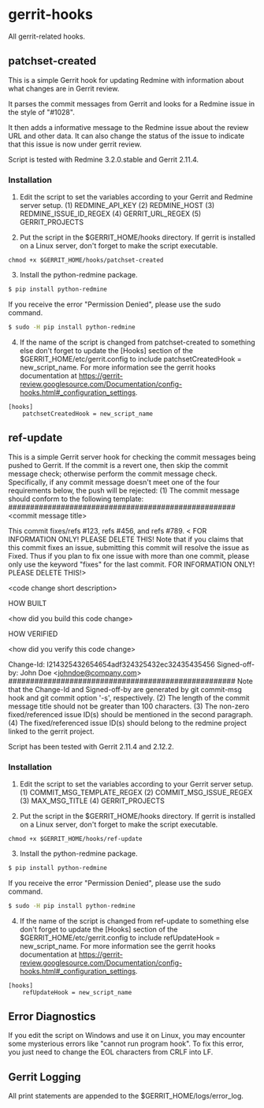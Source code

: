 # gerrit-hooks
All gerrit-related hooks.

## patchset-created

This is a simple Gerrit hook for updating Redmine with information about what changes are in Gerrit review.

It parses the commit messages from Gerrit and looks for a Redmine issue in the style of "#1028".

It then adds a informative message to the Redmine issue about the review URL and other data. It can also change the status of the issue to indicate that this issue is now under gerrit review.

Script is tested with Redmine 3.2.0.stable and Gerrit 2.11.4.

### Installation

1. Edit the script to set the variables according to your Gerrit and Redmine server setup.
(1) REDMINE_API_KEY
(2) REDMINE_HOST
(3) REDMINE_ISSUE_ID_REGEX
(4) GERRIT_URL_REGEX
(5) GERRIT_PROJECTS

2. Put the script in the $GERRIT_HOME/hooks directory. If gerrit is installed on a Linux server, don't forget to make the script executable.

```
chmod +x $GERRIT_HOME/hooks/patchset-created
```

3. Install the python-redmine package.

```bash
$ pip install python-redmine
```

If you receive the error "Permission Denied", please use the sudo command.

```bash
$ sudo -H pip install python-redmine
```

4. If the name of the script is changed from patchset-created to something else don't forget to update the [Hooks] section of the $GERRIT_HOME/etc/gerrit.config to include patchsetCreatedHook = new_script_name. For more information see the gerrit hooks documentation 
at https://gerrit-review.googlesource.com/Documentation/config-hooks.html#_configuration_settings.

```
[hooks]
    patchsetCreatedHook = new_script_name
```

## ref-update

This is a simple Gerrit server hook for checking the commit messages being pushed to Gerrit. 
If the commit is a revert one, then skip the commit message check; otherwise perform the 
commit message check. Specifically, if any commit message doesn't meet one of the four requirements 
below, the push will be rejected:
(1) The commit message should conform to the following template:
####################################################
&lt;commit message title&gt;   

This commit fixes/refs #123, refs #456, and refs #789.
&lt; FOR INFORMATION ONLY! PLEASE DELETE THIS!
Note that if you claims that this commit fixes an issue, submitting this commit will resolve the issue as Fixed. 
Thus if you plan to fix one issue with more than one commit, please only use the keyword "fixes" for the last commit.
FOR INFORMATION ONLY! PLEASE DELETE THIS!&gt; 

&lt;code change short description&gt;

HOW BUILT

&lt;how did you build this code change&gt;

HOW VERIFIED

&lt;how did you verify this code change&gt;

Change-Id: I214325432654654adf324325432ec32435435456
Signed-off-by: John Doe &lt;johndoe@company.com&gt;
####################################################
Note that the Change-Id and Signed-off-by are generated by git commit-msg hook and git commit option '-s', respectively.
(2) The length of the commit message title should not be greater than 100 characters.
(3) The non-zero fixed/referenced issue ID(s) should be mentioned in the second paragraph.
(4) The fixed/referenced issue ID(s) should belong to the redmine project linked to the gerrit project.

Script has been tested with Gerrit 2.11.4 and 2.12.2.

### Installation

1. Edit the script to set the variables according to your Gerrit server setup.
(1) COMMIT_MSG_TEMPLATE_REGEX
(2) COMMIT_MSG_ISSUE_REGEX
(3) MAX_MSG_TITLE
(4) GERRIT_PROJECTS

2. Put the script in the $GERRIT_HOME/hooks directory. If gerrit is installed on a Linux server, don't forget to make the script executable.

```
chmod +x $GERRIT_HOME/hooks/ref-update
```

3. Install the python-redmine package.

```bash
$ pip install python-redmine
```

If you receive the error "Permission Denied", please use the sudo command.

```bash
$ sudo -H pip install python-redmine
```

4. If the name of the script is changed from ref-update to something else don't forget to update the [Hooks] section of the $GERRIT_HOME/etc/gerrit.config to include refUpdateHook = new_script_name. For more information see the gerrit hooks documentation at https://gerrit-review.googlesource.com/Documentation/config-hooks.html#_configuration_settings.

```
[hooks]
    refUpdateHook = new_script_name
```

## Error Diagnostics
If you edit the script on Windows and use it on Linux, you may encounter some mysterious errors like "cannot run program hook". To fix this error, you just need to 
change the EOL characters from CRLF into LF.

## Gerrit Logging

All print statements are appended to the $GERRIT_HOME/logs/error_log. 
